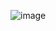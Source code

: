 ![image](https://user-images.githubusercontent.com/89483642/209480007-67f8e9c9-5050-45c0-85eb-8a9222ff3dd9.png)
